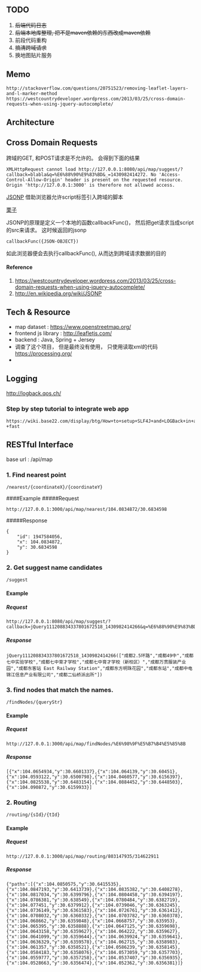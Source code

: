 ## TODO
1.	<strike>后端代码日志</strike>
2.	<strike>后端本地库整理, 把不是maven依赖的东西改成maven依赖</strike>
3.  前段代码重构
4.  <strike>搞清跨域请求</strike> 
5.  换地图贴片服务



## Memo
	http://stackoverflow.com/questions/20751523/removing-leaflet-layers-and-l-marker-method
	https://westcountrydeveloper.wordpress.com/2013/03/25/cross-domain-requests-when-using-jquery-autocomplete/


## Architecture


## Cross Domain Requests

跨域的GET, 和POST请求是不允许的。
会得到下面的结果

```
XMLHttpRequest cannot load http://127.0.0.1:8080/api/map/suggest/?callback=blabla&q=%E6%88%90%E9%83%BD&_=1430982414272. No 'Access-Control-Allow-Origin' header is present on the requested resource. Origin 'http://127.0.0.1:3000' is therefore not allowed access.
```

[JSONP](http://en.wikipedia.org/wiki/JSONP) 借助浏览器允许script标签引入跨域的脚本


[栗子](./frontend/public/experiment/testJSONP.html) 

JSONP的原理是定义一个本地的函数callbackFunc()，
然后把get请求当成script的src来请求。 这时候返回的jsonp

```
callbackFunc({JSON-OBJECT})
```
如此浏览器便会去执行callbackFunc(), 从而达到跨域请求数据的目的

#### Reference

1. 	https://westcountrydeveloper.wordpress.com/2013/03/25/cross-domain-requests-when-using-jquery-autocomplete/
2.	http://en.wikipedia.org/wiki/JSONP

## Tech & Resource


-	map dataset : https://www.openstreetmap.org/
-	frontend js library : http://leafletjs.com/
-	backend :  Java, Spring + Jersey 
- 	调查了这个项目， 但是最终没有使用， 只使用读取xml的代码 https://processing.org/
- 	





## Logging

http://logback.qos.ch/

### Step by step tutorial to integrate web app
	https://wiki.base22.com/display/btg/How+to+setup+SLF4J+and+LOGBack+in+a+web+app+-+fast




## RESTful Interface

base url : /api/map

### 1. Find nearest point


`/nearest/{coordinateX}/{coordinateY}`

####Example 
#####Request

	http://127.0.0.1:3000/api/map/nearest/104.0834872/30.6834598


#####Response 
```
{
    "id": 1947584056, 
    "x": 104.0834872, 
    "y": 30.6834598
}
```

###  2. Get suggest name candidates

`/suggest`

#### Example

##### Request 
	http://127.0.0.1:8080/api/map/suggest/?callback=jQuery111208834337801672518_1430982414266&q=%E6%88%90%E9%83%BD&_=1430982414272

##### Response

	jQuery111208834337801672518_1430982414266(["成都2.5环路","成都49中","成都七中实验学校","成都七中育才学校","成都七中育才学校（新校区）","成都万贯服装产业园","成都东客站 East Railway Station","成都东方明珠花园","成都东站","成都中电锦江信息产业有限公司","成都二仙桥派出所"])

###  3. find nodes that match the names.

`/findNodes/{queryStr}`

#### Example

##### Request 
	http://127.0.0.1:3000/api/map/findNodes/%E6%98%9F%E5%B7%B4%E5%85%8B

##### Response
```
[{"x":104.0654934,"y":30.6601337},{"x":104.064139,"y":30.60451},{"x":104.0593122,"y":30.6500798},{"x":104.0460577,"y":30.6156397},{"x":104.0825538,"y":30.6483154},{"x":104.0884452,"y":30.6448503},{"x":104.090872,"y":30.6159933}]
```

###  2. Routing

`/routing/{sId}/{tId}`

#### Example


##### Request 
	http://127.0.0.1:3000/api/map/routing/803147935/314622911
##### Response
```
{"paths":[{"x":104.0850575,"y":30.6415535},{"x":104.0847193,"y":30.6413739},{"x":104.0835382,"y":30.6408278},{"x":104.0817034,"y":30.6399796},{"x":104.0804458,"y":30.6394197},{"x":104.0786381,"y":30.638549},{"x":104.0780484,"y":30.6382719},{"x":104.077451,"y":30.6379912},{"x":104.0739046,"y":30.6363245},{"x":104.0736149,"y":30.6361583},{"x":104.0726761,"y":30.6361412},{"x":104.0708032,"y":30.6360332},{"x":104.0703782,"y":30.6360378},{"x":104.068662,"y":30.6359848},{"x":104.0668757,"y":30.635953},{"x":104.065395,"y":30.6358888},{"x":104.0647125,"y":30.6359698},{"x":104.0643158,"y":30.6359627},{"x":104.064222,"y":30.6359627},{"x":104.0641099,"y":30.6359644},{"x":104.0639924,"y":30.6359641},{"x":104.0636329,"y":30.6359578},{"x":104.062715,"y":30.6358983},{"x":104.061357,"y":30.6358521},{"x":104.0586239,"y":30.6358145},{"x":104.0584183,"y":30.6358076},{"x":104.0573059,"y":30.6357703},{"x":104.0559777,"y":30.6357258},{"x":104.0537407,"y":30.6356935},{"x":104.0528663,"y":30.6356474},{"x":104.052362,"y":30.6356381}]}
```